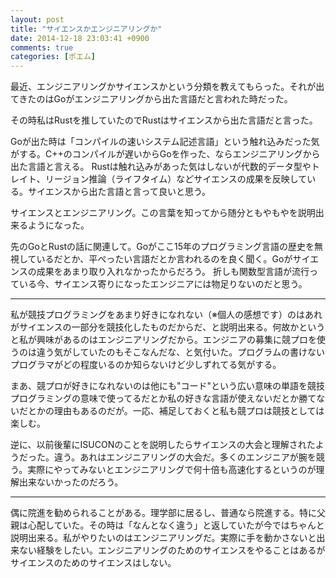 ```yaml
---
layout: post
title: "サイエンスかエンジニアリングか"
date: 2014-12-18 23:03:41 +0900
comments: true
categories: [ポエム]
---
```

最近、エンジニアリングかサイエンスかという分類を教えてもらった。それが出てきたのはGoがエンジニアリングから出た言語だと言われた時だった。
<!-- more -->
その時私はRustを推していたのでRustはサイエンスから出た言語だと言った。

Goが出た時は「コンパイルの速いシステム記述言語」という触れ込みだった気がする。C++のコンパイルが遅いからGoを作った、ならエンジニアリングから出た言語と言える。
Rustは触れ込みがあった気はしないが代数的データ型やトレイト、リージョン推論（ライフタイム）などサイエンスの成果を反映している。サイエンスから出た言語と言って良いと思う。

サイエンスとエンジニアリング。この言葉を知ってから随分ともやもやを説明出来るようになった。

先のGoとRustの話に関連して。Goがここ15年のプログラミング言語の歴史を無視しているだとか、平ぺったい言語だとか言われるのを良く聞く。Goがサイエンスの成果をあまり取り入れなかったからだろう。
折しも関数型言語が流行っている今、サイエンス寄りになったエンジニアには物足りないのだと思う。

---


私が競技プログラミングをあまり好きになれない（※個人の感想です）のはあれがサイエンスの一部分を競技化したものだからだ、と説明出来る。何故かというと私が興味があるのはエンジニアリングだから。エンジニアの募集に競プロを使うのは違う気がしていたのもそこなんだな、と気付いた。プログラムの書けないプログラマがどの程度いるのか知らないけど少しずれてる気がする。

まあ、競プロが好きになれないのは他にも"コード"という広い意味の単語を競技プログラミングの意味で使ってるだとか私の好きな言語が使えないだとか勝てないだとかの理由もあるのだが。一応、補足しておくと私も競プロは競技としては楽しむ。

逆に、以前後輩にISUCONのことを説明したらサイエンスの大会と理解されたようだった。違う。あれはエンジニアリングの大会だ。多くのエンジニアが腕を競う。実際にやってみないとエンジニアリングで何十倍も高速化するというのが理解出来ないかったのだろう。

---


偶に院進を勧められることがある。理学部に居るし、普通なら院進する。特に父親は心配していた。その時は「なんとなく違う」と返していたが今ではちゃんと説明出来る。私がやりたいのはエンジニアリングだ。実際に手を動かさないと出来ない経験をしたい。エンジニアリングのためのサイエンスをやることはあるがサイエンスのためのサイエンスはしない。
